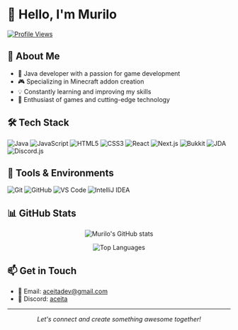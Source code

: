 # 👋 Hello, I'm Murilo

[![Profile Views](https://komarev.com/ghpvc/?username=aceitadev&color=blueviolet&style=flat-square&label=Profile+Views)](https://github.com/aceitadev)

## 👤 About Me

- 🚀 Java developer with a passion for game development
- 🎮 Specializing in Minecraft addon creation
- 💡 Constantly learning and improving my skills
- 🌟 Enthusiast of games and cutting-edge technology

## 🛠️ Tech Stack

![Java](https://img.shields.io/badge/Java-%23ED8B00.svg?style=for-the-badge&logo=java&logoColor=white)
![JavaScript](https://img.shields.io/badge/JavaScript-%23F7DF1E.svg?style=for-the-badge&logo=javascript&logoColor=black)
![HTML5](https://img.shields.io/badge/HTML5-%23E34F26.svg?style=for-the-badge&logo=html5&logoColor=white)
![CSS3](https://img.shields.io/badge/CSS3-%231572B6.svg?style=for-the-badge&logo=css3&logoColor=white)
![React](https://img.shields.io/badge/React-%2320232a.svg?style=for-the-badge&logo=react&logoColor=%2361DAFB)
![Next.js](https://img.shields.io/badge/Next.js-%23000000.svg?style=for-the-badge&logo=next.js&logoColor=white)
![Bukkit](https://img.shields.io/badge/Bukkit-%232B2B2B.svg?style=for-the-badge&logo=data:image/png;base64,<base64_encoded_icon>&logoColor=white)
![JDA](https://img.shields.io/badge/JDA-%23007ACC.svg?style=for-the-badge&logoColor=white)
![Discord.js](https://img.shields.io/badge/Discord.js-%232C2F33.svg?style=for-the-badge&logo=discord&logoColor=blue)

## 🔧 Tools & Environments

![Git](https://img.shields.io/badge/Git-%23F05033.svg?style=for-the-badge&logo=git&logoColor=white)
![GitHub](https://img.shields.io/badge/GitHub-%23121011.svg?style=for-the-badge&logo=github&logoColor=white)
![VS Code](https://img.shields.io/badge/VS%20Code-%23007ACC.svg?style=for-the-badge&logo=visual-studio-code&logoColor=white)
![IntelliJ IDEA](https://img.shields.io/badge/IntelliJ%20IDEA-%23000000.svg?style=for-the-badge&logo=intellij-idea&logoColor=white)

## 📊 GitHub Stats

<p align="center">
  <img src="https://github-readme-stats.vercel.app/api?username=aceitadev&show_icons=true&theme=radical" alt="Murilo's GitHub stats" />
</p>

<p align="center">
  <img src="https://github-readme-stats.vercel.app/api/top-langs/?username=aceitadev&layout=compact&theme=radical" alt="Top Languages" />
</p>

## 📫 Get in Touch

- 📧 Email: aceitadev@gmail.com
- 💬 Discord: [aceita](https://discord.com/channels/1023766894257393775)

---

<p align="center">
  <i>Let's connect and create something awesome together!</i>
</p>
